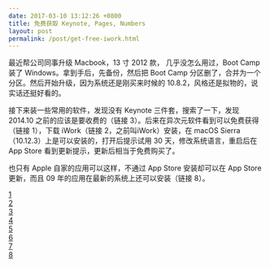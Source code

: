```yaml
---
date: 2017-03-10 13:12:26 +0800
title: 免费获取 Keynote, Pages, Numbers
layout: post
permalink: /post/get-free-iwork.html
---
```


最近帮公司同事升级 Macbook，13 寸 2012 款， 几乎没怎么用过，Boot Camp 装了 Windows。拿到手后，先备份，然后把 Boot Camp 分区删了，合并为一个分区。然后开始升级，因为系统还是刚买来时候的 10.8.2，风格还是拟物的，说实话还挺好看的。

接下来装一些常用的软件，发现没有 Keynote 三件套，搜索了一下，发现 2014.10 之前的应该是要收费的（链接 3）。后来在异次元软件看到可以免费获得（链接 1），下载 iWork（链接 2，之前叫iWork）安装，在 macOS Sierra（10.12.3）上是可以安装的，打开后提示试用 30 天，修改系统语言，重启后在 App Store 看到更新提示，更新后相当于免费购买了。

也只有 Apple 自家的应用可以这样，不通过 App Store 安装却可以在 App Store 更新，而且 09 年的应用在最新的系统上还可以安装（链接 8）。

[1](http://www.iplaysoft.com/iwork-ilife-aperture.html)<br>
[2](http://appldnld.apple.com/iWork/Trial/2Z693-6888.20090326.F6B53/iWork09Trial.dmg)<br>
[3](http://www.apple.com/cn/creativity-apps/mac/up-to-date/)<br>
[4](https://support.apple.com/en-us/HT204009)<br>
[5](https://support.apple.com/kb/PH25916?viewlocale=en_US&locale=en_US)<br>
[6](https://support.apple.com/zh-cn/HT201258)<br>
[7](https://support.apple.com/zh-cn/HT201255)<br>
[8](https://support.apple.com/downloads/iwork)<br>
